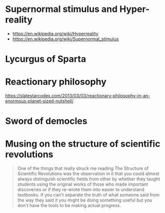 # Supernormal stimulus and Hyper-reality

- https://en.wikipedia.org/wiki/Hyperreality
- https://en.wikipedia.org/wiki/Supernormal_stimulus

# Lycurgus of Sparta
# Reactionary philosophy

https://slatestarcodex.com/2013/03/03/reactionary-philosophy-in-an-enormous-planet-sized-nutshell/

# Sword of democles

# Musing on the structure of scientific revolutions

> One of the things that really struck me reading The Structure of Scientific
> Revolutions was the observation in it that you could almost always
> distinguish scientific fields from other by whether they taught students
> using the original works of those who made important discoveries or if they
> re-wrote them into easier to understand textbooks. If you can't separate the
> truth of what someone said from the way they said it you might be doing
> something useful but you don't have the tools to be making actual progress.

